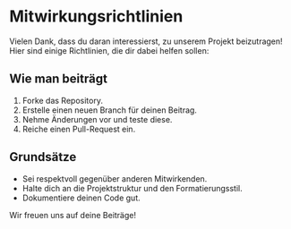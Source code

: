 # Mitwirkungsrichtlinien

Vielen Dank, dass du daran interessierst, zu unserem Projekt beizutragen! Hier sind einige Richtlinien, die dir dabei helfen sollen:

## Wie man beiträgt
1. Forke das Repository.
2. Erstelle einen neuen Branch für deinen Beitrag.
3. Nehme Änderungen vor und teste diese.
4. Reiche einen Pull-Request ein.

## Grundsätze
- Sei respektvoll gegenüber anderen Mitwirkenden.
- Halte dich an die Projektstruktur und den Formatierungsstil.
- Dokumentiere deinen Code gut.

Wir freuen uns auf deine Beiträge!